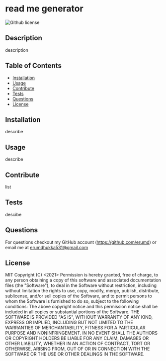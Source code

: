 # read me generator
![Github license](https://img.shields.io/badge/license-MIT-blue.svg)
## Description
description

## Table of Contents
* [Installation](#installation)
* [Usage](#usage)
* [Contribute](#contribution)
* [Tests](#tests)
* [Questions](#questions)
* [License](#license)

## Installation
describe

## Usage 
describe

## Contribute
list

## Tests
descibe

## Questions
For questions checkout my GitHub account (https://github.com/erumd) or email me at erumdhukka531@gmail.com 

## License
MIT
Copyright (C) <2021>  <Erum>
      Permission is hereby granted, free of charge, to any person obtaining a copy
      of this software and associated documentation files (the "Software"), to deal
      in the Software without restriction, including without limitation the rights
      to use, copy, modify, merge, publish, distribute, sublicense, and/or sell
      copies of the Software, and to permit persons to whom the Software is
      furnished to do so, subject to the following conditions:
      The above copyright notice and this permission notice shall be included in all
      copies or substantial portions of the Software.
      THE SOFTWARE IS PROVIDED "AS IS", WITHOUT WARRANTY OF ANY KIND, EXPRESS OR
      IMPLIED, INCLUDING BUT NOT LIMITED TO THE WARRANTIES OF MERCHANTABILITY,
      FITNESS FOR A PARTICULAR PURPOSE AND NONINFRINGEMENT. IN NO EVENT SHALL THE
      AUTHORS OR COPYRIGHT HOLDERS BE LIABLE FOR ANY CLAIM, DAMAGES OR OTHER
      LIABILITY, WHETHER IN AN ACTION OF CONTRACT, TORT OR OTHERWISE, ARISING FROM,
      OUT OF OR IN CONNECTION WITH THE SOFTWARE OR THE USE OR OTHER DEALINGS IN THE
      SOFTWARE.

